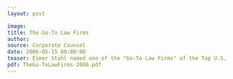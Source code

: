 ```yaml
---
layout: post

image:
title: The Go-To Law Firms
author:
source: Corporate Counsel
date: 2006-05-15 00:00:00
teaser: Eimer Stahl named one of the "Go-To Law Firms" of the Top U.S. Companies by Fortune Magazine.
pdf: TheGo-ToLawFirms-2006.pdf
---
```

